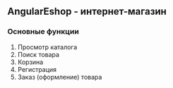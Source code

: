 ## AngularEshop - интернет-магазин

### Основные функции 
1. Просмотр каталога 
2. Поиск товара 
3. Корзина
4. Регистрация
5. Заказ (оформление) товара 
